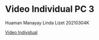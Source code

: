 # Video Individual PC 3
Huaman Manayay Linda Lizet
20210304K

[Video Individual](https://youtu.be/NhhT2F9SHQM)
